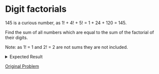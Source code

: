# Digit factorials

145 is a curious number, as 1! + 4! + 5! = 1 + 24 + 120 = 145.

Find the sum of all numbers which are equal to the sum of the factorial of their digits.

Note: as 1! = 1 and 2! = 2 are not sums they are not included.

<details> 
<summary>Expected Result</summary>
```
40730
```
</details>

[Original Problem](https://projecteuler.net/problem=34)
